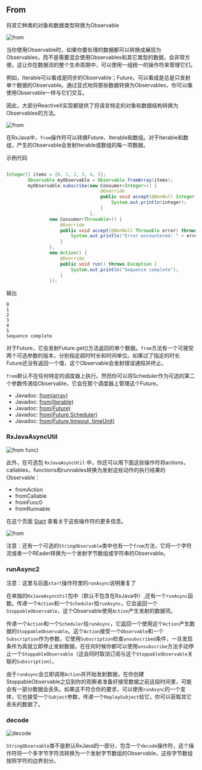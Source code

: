 

## From

将其它种类的对象和数据类型转换为Observable

![from](../images/operators/from.c.png)

当你使用Observable时，如果你要处理的数据都可以转换成展现为Observables，而不是需要混合使用Observables和其它类型的数据，会非常方便。这让你在数据流的整个生命周期中，可以使用一组统一的操作符来管理它们。

例如，Iterable可以看成是同步的Observable；Future，可以看成是总是只发射单个数据的Observable。通过显式地将那些数据转换为Observables，你可以像使用Observable一样与它们交互。

因此，大部分ReactiveX实现都提供了将语言特定的对象和数据结构转换为Observables的方法。

![from](../images/operators/from.png)

在RxJava中，`from`操作符可以转换Future、Iterable和数组。对于Iterable和数组，产生的Observable会发射Iterable或数组的每一项数据。

示例代码

```java

Integer[] items = {0, 1, 2, 3, 4, 5};
        Observable myObservable = Observable.fromArray(items);
        myObservable.subscribe(new Consumer<Integer>() {
                                   @Override
                                   public void accept(@NonNull Integer integer) throws Exception {
                                       System.out.println(integer);
                                   }
                               },
                new Consumer<Throwable>() {
                    @Override
                    public void accept(@NonNull Throwable error) throws Exception {
                        System.out.println("Error encountered: " + error.getMessage());
                    }
                },
                new Action() {
                    @Override
                    public void run() throws Exception {
                        System.out.println("Sequence complete");
                    }
                });

```

输出

```
0
1
2
3
4
5
Sequence complete
```

对于Future，它会发射Future.get()方法返回的单个数据。`from`方法有一个可接受两个可选参数的版本，分别指定超时时长和时间单位。如果过了指定的时长Future还没有返回一个值，这个Observable会发射错误通知并终止。

`from`默认不在任何特定的调度器上执行。然而你可以将Scheduler作为可选的第二个参数传递给Observable，它会在那个调度器上管理这个Future。

* Javadoc: [from(array)](http://reactivex.io/RxJava/javadoc/rx/Observable.html#from(T%5B%5D))
* Javadoc: [from(Iterable)](http://reactivex.io/RxJava/javadoc/rx/Observable.html#from(java.lang.Iterable))
* Javadoc: [from(Future)](http://reactivex.io/RxJava/javadoc/rx/Observable.html#from(java.util.concurrent.Future))
* Javadoc: [from(Future,Scheduler)](http://reactivex.io/RxJava/javadoc/rx/Observable.html#from(java.util.concurrent.Future,%20rx.Scheduler))
* Javadoc: [from(Future,timeout, timeUnit)](http://reactivex.io/RxJava/javadoc/rx/Observable.html#from(java.util.concurrent.Future,%20long,%20java.util.concurrent.TimeUnit))

### RxJavaAsyncUtil

![from func)](../images/operators/fromFunc0.png)

此外，在可选包 `RxJavaAsyncUtil` 中，你还可以用下面这些操作符将actions，callables，functions和runnables转换为发射这些动作的执行结果的Observable：

* fromAction
* fromCallable
* fromFunc0
* fromRunnable

在这个页面 [Start](http://reactivex.io/documentation/operators/start.html) 查看关于这些操作符的更多信息。

![from](../images/operators/St.from.png)

注意：还有一个可选的`StringObservable`类中也有一个`from`方法，它将一个字符流或者一个REader转换为一个发射字节数组或字符串的Observable。

### runAsync2

注意：这里与后面`start`操作符里的`runAsync`说明重复了

在单独的`RxJavaAsyncUtil`包中（默认不包含在RxJava中）,还有一个`runAsync`函数。传递一个`Action`和一个`Scheduler`给`runAsync`，它会返回一个`StoppableObservable`，这个Observable使用`Action`产生发射的数据项。

传递一个`Action`和一个`Scheduler`给`runAsync`，它返回一个使用这个`Action`产生数据的`StoppableObservable`。这个`Action`接受一个`Observable`和一个`Subscription`作为参数，它使用`Subscription`检查`unsubscribed`条件，一旦发现条件为真就立即停止发射数据。在任何时候你都可以使用`unsubscribe`方法手动停止一个`StoppableObservable`（这会同时取消订阅与这个`StoppableObservable`关联的`Subscription`）。

由于`runAsync`会立即调用`Action`并开始发射数据，在你创建StoppableObservable之后到你的观察者准备好接受数据之前这段时间里，可能会有一部分数据会丢失。如果这不符合你的要求，可以使用`runAsync`的一个变体，它也接受一个`Subject`参数，传递一个`ReplaySubject`给它，你可以获取其它丢失的数据了。

### decode

![decode](../images/operators/St.decode.png)

`StringObservable`类不是默认RxJava的一部分，包含一个`decode`操作符，这个操作符将一个多字节字符流转换为一个发射字节数组的Observable，这些字节数组按照字符的边界划分。
